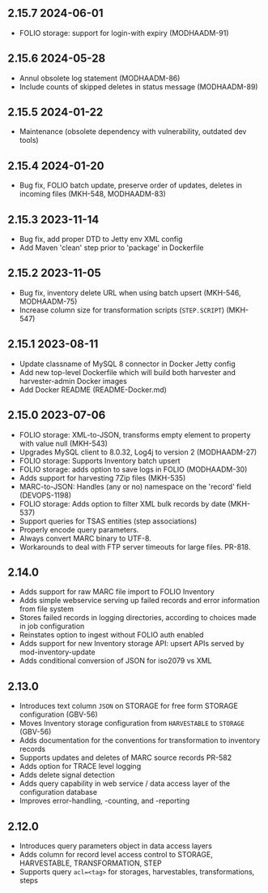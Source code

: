 ## 2.15.7 2024-06-01
 * FOLIO storage: support for login-with expiry (MODHAADM-91) 

## 2.15.6 2024-05-28
 * Annul obsolete log statement (MODHAADM-86)
 * Include counts of skipped deletes in status message (MODHAADM-89)

## 2.15.5 2024-01-22
 * Maintenance (obsolete dependency with vulnerability, outdated dev tools) 

## 2.15.4 2024-01-20
 * Bug fix, FOLIO batch update, preserve order of updates, deletes in incoming files (MKH-548, MODHAADM-83)

## 2.15.3 2023-11-14
 * Bug fix, add proper DTD to Jetty env XML config
 * Add Maven 'clean' step prior to 'package' in Dockerfile

## 2.15.2 2023-11-05
 * Bug fix, inventory delete URL when using batch upsert (MKH-546, MODHAADM-75)
 * Increase column size for transformation scripts (`STEP.SCRIPT`) (MKH-547)

## 2.15.1 2023-08-11
 * Update classname of MySQL 8 connector in Docker Jetty config
 * Add new top-level Dockerfile which will build both harvester and harvester-admin Docker images
 * Add Docker README (README-Docker.md)

## 2.15.0 2023-07-06

 * FOLIO storage: XML-to-JSON, transforms empty element to property with value null (MKH-543)
 * Upgrades MySQL client to 8.0.32, Log4j to version 2 (MODHAADM-27)
 * FOLIO storage: Supports Inventory batch upsert
 * FOLIO storage: adds option to save logs in FOLIO (MODHAADM-30) 
 * Adds support for harvesting 7Zip files (MKH-535)
 * MARC-to-JSON: Handles (any or no) namespace on the 'record' field (DEVOPS-1198)
 * FOLIO storage: Adds option to filter XML bulk records by date (MKH-537)
 * Support queries for TSAS entities (step associations)
 * Properly encode query parameters. 
 * Always convert MARC binary to UTF-8.
 * Workarounds to deal with FTP server timeouts for large files. PR-818.

## 2.14.0

 * Adds support for raw MARC file import to FOLIO Inventory
 * Adds simple webservice serving up failed records and error information from file system
 * Stores failed records in logging directories, according to choices made in job configuration
 * Reinstates option to ingest without FOLIO auth enabled
 * Adds support for new Inventory storage API: upsert APIs served by mod-inventory-update
 * Adds conditional conversion of JSON for iso2079 vs XML

## 2.13.0

 * Introduces text column `JSON` on STORAGE for free form STORAGE configuration (GBV-56)
 * Moves Inventory storage configuration from `HARVESTABLE` to `STORAGE` (GBV-56)
 * Adds documentation for the conventions for transformation to inventory records
 * Supports updates and deletes of MARC source records PR-582
 * Adds option for TRACE level logging
 * Adds delete signal detection
 * Adds query capability in web service / data access layer of the configuration database
 * Improves error-handling, -counting, and -reporting

## 2.12.0

* Introduces query parameters object in data access layers
* Adds column for record level access control to STORAGE, HARVESTABLE, TRANSFORMATION, STEP
* Supports query `acl=<tag>` for storages, harvestables, transformations, steps
